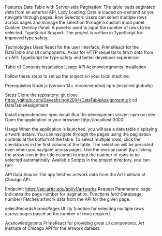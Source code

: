 Features
Data Table with Server-side Pagination: The table loads paginated data from an external API.
Lazy Loading: Data is loaded on-demand as you navigate through pages.
Row Selection: Users can select multiple rows across pages and manage the selection through a custom input panel.
Custom Overlay Panel: A panel is used to input the number of rows to be selected.
TypeScript Support: The project is written in TypeScript for improved type safety.

Technologies Used
React for the user interface.
PrimeReact for the DataTable and UI components.
Axios for HTTP requests to fetch data from an API.
TypeScript for type safety and better developer experience.

Table of Contents
Installation
Usage
API
Acknowledgments
Installation


Follow these steps to set up the project on your local machine:

Prerequisites
Node.js (version 14+ recommended)
npm (installed globally)

Steps
Clone the repository:
git clone https://github.com/Deveshsingh2004/DataTableAssignment.git
cd DataTableAssignment

Install dependencies:
npm install
Run the development server:
npm run dev
Open the application in your browser:
http://localhost:3000

Usage
When the application is launched, you will see a data table displaying artwork details.
You can navigate through the pages using the pagination controls at the bottom of the table.
To select multiple rows, click the checkboxes in the first column of the table. The selection will be persisted even when you navigate across pages.
Use the overlay panel (by clicking the arrow icon in the title column) to input the number of rows to be selected automatically.
Available Scripts
In the project directory, you can run:


API
Data Source
The app fetches artwork data from the Art Institute of Chicago API.

Endpoint: https://api.artic.edu/api/v1/artworks
Request Parameters:
page: Indicates the page number for pagination.
Functions
fetchData(page: number)
Fetches artwork data from the API for the given page.

selectRecordsAcrossPages
Utility function for selecting multiple rows across pages based on the number of rows required.

Acknowledgments
PrimeReact for providing great UI components.
Art Institute of Chicago API for the artwork dataset.
